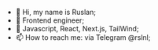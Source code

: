- 👋 Hi, my name is Ruslan;
- 👀 Frontend engineer;
- 🌱 Javascript, React, Next.js, TailWind;
- 📫 How to reach me: via Telegram @rslnl;

<!---
russlandy/russlandy is a ✨ special ✨ repository because its `README.md` (this file) appears on your GitHub profile.
You can click the Preview link to take a look at your changes.
--->
